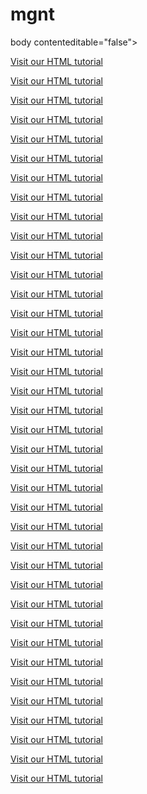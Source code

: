 # mgnt

body contenteditable="false">

<p><a href="https://macdiscussions.udacity.com/u/1401124">Visit our HTML tutorial</a></p>
<p><a href="https://macdiscussions.udacity.com/u/akrekshibta">Visit our HTML tutorial</a></p>
<p><a href="https://macdiscussions.udacity.com/u/alidrs0">Visit our HTML tutorial</a></p>
<p><a href="https://macdiscussions.udacity.com/u/ameera-x">Visit our HTML tutorial</a></p>
<p><a href="https://github.com/join?source=prompt-code">Visit our HTML tutorial</a></p>
<p><a href="https://macdiscussions.udacity.com/u/awdiini006">Visit our HTML tutorial</a></p>
<p><a href="https://macdiscussions.udacity.com/u/Benabderrahmane_DZ31">Visit our HTML tutorial</a></p>
<p><a href="https://macdiscussions.udacity.com/u/flower_20042000">Visit our HTML tutorial</a></p>
<p><a href="https://macdiscussions.udacity.com/u/baraa.salaymeh1boa">Visit our HTML tutorial</a></p>
<p><a href="https://macdiscussions.udacity.com/u/fatimaabdalrahman43q">Visit our HTML tutorial</a></p>
<p><a href="https://github.com/join?source=prompt-code">Visit our HTML tutorial</a></p>
<p><a href="https://macdiscussions.udacity.com/u/ghostblack920rbcn">Visit our HTML tutorial</a></p>
<p><a href="https://macdiscussions.udacity.com/u/bodimysarak5pq">Visit our HTML tutorial</a></p>
<p><a href="https://macdiscussions.udacity.com/u/h12_am">Visit our HTML tutorial</a></p>
<p><a href="https://macdiscussions.udacity.com/u/omar.hegazy.7422m2w0">Visit our HTML tutorial</a></p>
<p><a href="https://macdiscussions.udacity.com/u/nessomohamed555">Visit our HTML tutorial</a></p>
<p><a href="https://macdiscussions.udacity.com/u/modezizo389trfmu">Visit our HTML tutorial</a></p>
<p><a href="https://github.com/join?source=prompt-code">Visit our HTML tutorial</a></p>
<p><a href="https://macdiscussions.udacity.com/u/mustapha_web">Visit our HTML tutorial</a></p>
<p><a href="https://macdiscussions.udacity.com/u/MuhammadSalah">Visit our HTML tutorial</a></p>
<p><a href="https://macdiscussions.udacity.com/u/mostafayosri_2010">Visit our HTML tutorial</a></p>
<p><a href="https://macdiscussions.udacity.com/u/NIPA">Visit our HTML tutorial</a></p>
<p><a href="https://macdiscussions.udacity.com/u/noraadel030">Visit our HTML tutorial</a></p>
<p><a href="https://macdiscussions.udacity.com/u/One_Geek">Visit our HTML tutorial</a></p>
<p><a href="https://macdiscussions.udacity.com/u/mustapha_web">Visit our HTML tutorial</a></p>
<p><a href="https://macdiscussions.udacity.com/u/One_Geek">Visit our HTML tutorial</a></p>
<p><a href="https://macdiscussions.udacity.com/u/nessomohamed555">Visit our HTML tutorial</a></p>
<p><a href="https://macdiscussions.udacity.com/u/omar.hegazy.7422m2w0">Visit our HTML tutorial</a></p>
<p><a href="https://macdiscussions.udacity.com/u/modezizo389trfmu">Visit our HTML tutorial</a></p>
<p><a href="https://github.com/join?source=prompt-code">Visit our HTML tutorial</a></p>
<p><a href="https://macdiscussions.udacity.com/u/NIPA">Visit our HTML tutorial</a></p>
<p><a href="https://macdiscussions.udacity.com/u/MuhammadSalah">Visit our HTML tutorial</a></p>
<p><a href="https://macdiscussions.udacity.com/u/noraadel030">Visit our HTML tutorial</a></p>
<p><a href="https://macdiscussions.udacity.com/u/mostafayosri_2010">Visit our HTML tutorial</a></p>
<p><a href="https://macdiscussions.udacity.com/u/yesthatsme333tds5m">Visit our HTML tutorial</a></p>
<p><a href="https://github.com/join?source=prompt-code">Visit our HTML tutorial</a></p>
<p><a href="https://macdiscussions.udacity.com/u/sauidih">Visit our HTML tutorial</a></p>
<p><a href="https://macdiscussions.udacity.com/u/toty.f.h6e79">Visit our HTML tutorial</a></p>


</body>
